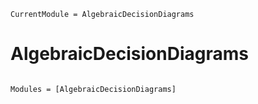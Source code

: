 ```@meta
CurrentModule = AlgebraicDecisionDiagrams
```

# AlgebraicDecisionDiagrams

```@index
```

```@autodocs
Modules = [AlgebraicDecisionDiagrams]
```
